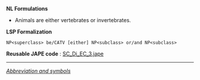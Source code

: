 __NL Formulations__ 



* Animals are either vertebrates or invertebrates.


  

__LSP Formalization__ 




```
NP<superclass> be/CATV [either] NP<subclass> or/and NP<subclass>

```


__Reusable JAPE code__ 
 :
 [SC\_Di\_EC\_3.jape](../images/c/c3/SC_Di_EC_3.jape "SC Di EC 3.jape") 





---



_[Abbreviation and symbols](../../Community/LSPSymbols "Community:LSPSymbols")_